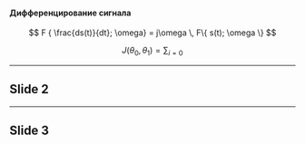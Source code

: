 <!-- slides.md -->

#### Дифференцирование сигнала 

$$ F { \frac{ds(t)}{dt}; \omega} = j\omega \, F\{ s(t); \omega \} $$


$$ J(\theta_0,\theta_1) = \sum_{i=0} $$

---

## Slide 2

---

## Slide 3